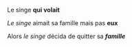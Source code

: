 Le singe **qui volait**

*Le singe*  aimait sa famille mais pas **eux**

Alors *le singe* décida de quitter sa ***famille***
